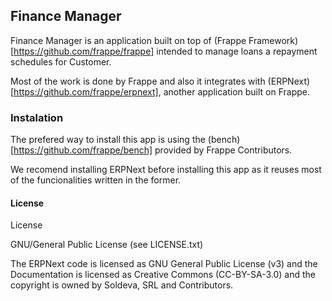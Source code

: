 ## Finance Manager

Finance Manager is an application built on top of (Frappe Framework)[https://github.com/frappe/frappe] intended to manage loans a repayment schedules for Customer.

Most of the work is done by Frappe and also it integrates with (ERPNext)[https://github.com/frappe/erpnext], another application built on Frappe.

### Instalation

The prefered way to install this app is using the (bench)[https://github.com/frappe/bench] provided by Frappe Contributors.

We recomend installing ERPNext before installing this app as it reuses most of the funcionalities written in the former.

#### License

License

GNU/General Public License (see LICENSE.txt)

The ERPNext code is licensed as GNU General Public License (v3) and the Documentation is licensed as Creative Commons (CC-BY-SA-3.0) and the copyright is owned by Soldeva, SRL and Contributors.


